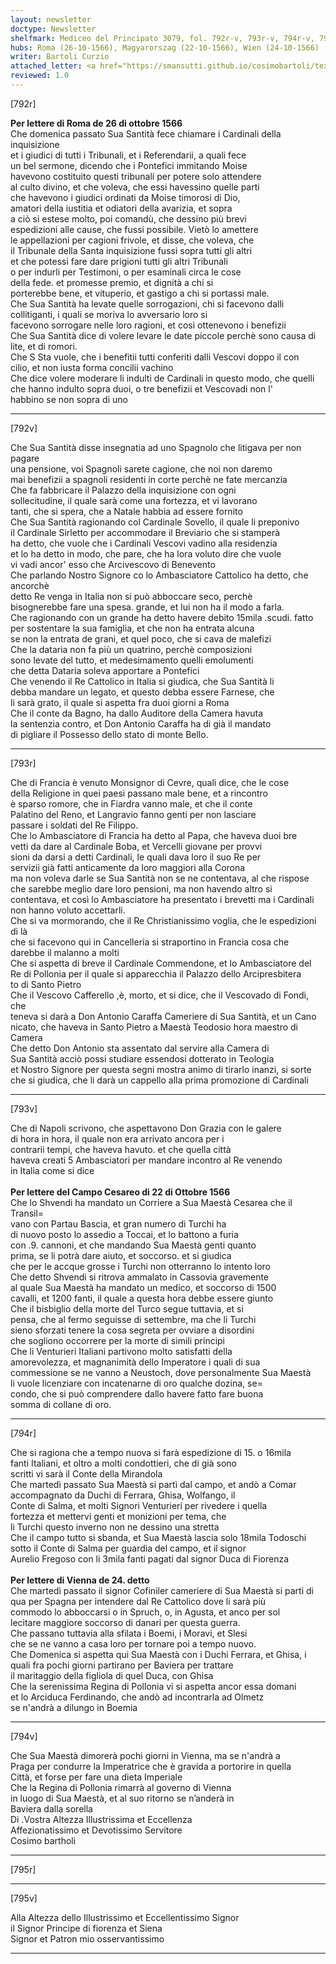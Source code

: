 ```yaml
---
layout: newsletter
doctype: Newsletter
shelfmark: Mediceo del Principato 3079, fol. 792r-v, 793r-v, 794r-v, 795r-v
hubs: Roma (26-10-1566), Magyarorszag (22-10-1566), Wien (24-10-1566)
writer: Bartoli Curzio
attached_letter: <a href="https://smansutti.github.io/cosimobartoli/texts/2978_053/">2978_053</a>
reviewed: 1.0
---
```


[792r]  
  
  
<strong>Per lettere di Roma de 26 di ottobre 1566</strong>  
Che domenica passato Sua Santità fece chiamare i Cardinali della inquisizione  
et i giudici di tutti i Tribunali, et i Referendarii, a quali fece  
un bel sermone, dicendo che i Pontefici immitando Moise  
havevono costituito questi tribunali per potere solo attendere  
al culto divino, et che voleva, che essi havessino quelle parti  
che havevono i giudici ordinati da Moise timorosi di Dio,  
amatori della iustitia et odiatori della avarizia, et sopra  
a ciò si estese molto, poi comandù, che dessino più brevi  
espedizioni alle cause, che fussi possibile. Vietò lo amettere  
le appellazioni per cagioni frivole, et disse, che voleva, che  
il Tribunale della Santa inquisizione fussi sopra tutti gli altri  
et che potessi fare dare prigioni tutti gli altri Tribunali  
o per indurli per Testimoni, o per esaminali circa le cose  
della fede. et promesse premio, et dignità a chi si  
porterebbe bene, et vituperio, et gastigo a chi si portassi male.  
Che Sua Santità ha levate quelle sorrogazioni, chi si facevono dalli  
collitiganti, i quali se moriva lo avversario loro si  
facevono sorrogare nelle loro ragioni, et così ottenevono i benefizii  
Che Sua Santità dice di volere levare le date piccole perchè sono causa di  
lite, et di romori.  
Che S Sta vuole, che i benefitii tutti conferiti dalli Vescovi doppo il con  
cilio, et non iusta forma concilii vachino  
Che dice volere moderare li indulti de Cardinali in questo modo, che quelli  
che hanno indulto sopra duoi, o tre benefizii et Vescovadi non l'  
habbino se non sopra di uno  
  
---  

[792v]  
  
  
Che Sua Santità disse insegnatia ad uno Spagnolo che litigava per non pagare  
una pensione, voi Spagnoli sarete cagione, che noi non daremo  
mai benefizii a spagnoli residenti in corte perchè ne fate mercanzia  
Che fa fabbricare il Palazzo della inquisizione con ogni  
sollecitudine, il quale sarà come una fortezza, et vi lavorano  
tanti, che si spera, che a Natale habbia ad essere fornito  
Che Sua Santità ragionando col Cardinale Sovello, il quale li preponivo  
il Cardinale Sirletto per accommodare il Breviario che si stamperà  
ha detto, che vuole che i Cardinali Vescovi vadino alla residenzia  
et lo ha detto in modo, che pare, che ha lora voluto dire che vuole  
vi vadi ancor' esso che Arcivescovo di Benevento  
Che parlando Nostro Signore co lo Ambasciatore Cattolico ha detto, che ancorchè  
detto Re venga in Italia non si può abboccare seco, perchè  
bisognerebbe fare una spesa. grande, et lui non ha il modo a farla.  
Che ragionando con un grande ha detto havere debito 15mila .scudi. fatto  
per sostentare la sua famiglia, et che non ha entrata alcuna  
se non la entrata de grani, et quel poco, che si cava de malefizi  
Che la dataria non fa più un quatrino, perchè composizioni  
sono levate del tutto, et medesimamento quelli emolumenti  
che detta Dataria soleva apportare a Pontefici  
Che venendo il Re Cattolico in Italia si giudica, che Sua Santità li  
debba mandare un legato, et questo debba essere Farnese, che  
li sarà grato, il quale si aspetta fra duoi giorni a Roma  
Che il conte da Bagno, ha dallo Auditore della Camera havuta  
la sentenzia contro, et Don Antonio Caraffa ha di già il mandato  
di pigliare il Possesso dello stato di monte Bello.  
  
---  

[793r]  
  
  
Che di Francia è venuto Monsignor di Cevre, quali dice, che le cose  
della Religione in quei paesi passano male bene, et a rincontro  
è sparso romore, che in Fiardra vanno male, et che il conte  
Palatino del Reno, et Langravio fanno genti per non lasciare  
passare i soldati del Re Filippo.  
Che lo Ambasciatore di Francia ha detto al Papa, che haveva duoi bre  
vetti da dare al Cardinale Boba, et Vercelli giovane per provvi  
sioni da darsi a detti Cardinali, le quali dava loro il suo Re per  
servizii già fatti anticamente da loro maggiori alla Corona  
ma non voleva darle se Sua Santità non se ne contentava, al che rispose  
che sarebbe meglio dare loro pensioni, ma non havendo altro si  
contentava, et così lo Ambasciatore ha presentato i brevetti ma i Cardinali  
non hanno voluto accettarli.  
Che si va mormorando, che il Re Christianissimo voglia, che le espedizioni di là  
che si facevono qui in Cancelleria si straportino in Francia cosa che  
darebbe il malanno a molti  
Che si aspetta di breve il Cardinale Commendone, et lo Ambasciatore del  
Re di Pollonia per il quale si apparecchia il Palazzo dello Arcipresbitera  
to di Santo Pietro  
Che il Vescovo Cafferello ,è, morto, et si dice, che il Vescovado di Fondi, che  
teneva si darà a Don Antonio Caraffa Cameriere di Sua Santità, et un Cano  
nicato, che haveva in Santo Pietro a Maestà Teodosio hora maestro di Camera  
Che detto Don Antonio sta assentato dal servire alla Camera di  
Sua Santità acciò possi studiare essendosi dotterato in Teologia  
et Nostro Signore per questa segni mostra animo di tirarlo inanzi, si sorte  
che si giudica, che li darà un cappello alla prima promozione di Cardinali  
  
---  

[793v]  
  
  
Che di Napoli scrivono, che aspettavono Don Grazia con le galere  
di hora in hora, il quale non era arrivato ancora per i  
contrarii tempi, che haveva havuto. et che quella città  
haveva creati 5 Ambasciatori per mandare incontro al Re venendo  
in Italia come si dice  
<br/><strong>Per lettere del Campo Cesareo di 22 di Ottobre 1566</strong>  
Che lo Shvendi ha mandato un Corriere a Sua Maestà Cesarea che il Transil=  
vano con Partau Bascia, et gran numero di Turchi ha  
di nuovo posto lo assedio a Toccai, et lo battono a furia  
con .9. cannoni, et che mandando Sua Maestà genti quanto  
prima, se li potrà dare aiuto, et soccorso. et si giudica  
che per le accque grosse i Turchi non otterranno lo intento loro  
Che detto Shvendi si ritrova ammalato in Cassovia gravemente  
al quale Sua Maestà ha mandato un medico, et soccorso di 1500  
cavalli, et 1200 fanti, il quale a questa hora debbe essere giunto  
Che il bisbiglio della morte del Turco segue tuttavia, et si  
pensa, che al fermo seguisse di settembre, ma che li Turchi  
sieno sforzati tenere la cosa segreta per ovviare a disordini  
che sogliono occorrere per la morte di simili principi  
Che li Venturieri Italiani partivono molto satisfatti della  
amorevolezza, et magnanimità dello Imperatore i quali di sua  
commessione se ne vanno a Neustoch, dove personalmente Sua Maestà  
li vuole licenziare con incatenarne di oro qualche dozina, se=  
condo, che si può comprendere dallo havere fatto fare buona  
somma di collane di oro.  
  
---  

[794r]  
  
  
Che si ragiona che a tempo nuova si farà espedizione di 15. o 16mila  
fanti Italiani, et oltro a molti condottieri, che di già sono  
scritti vi sarà il Conte della Mirandola  
Che martedì passato Sua Maestà si partì dal campo, et andò a Comar  
accompagnato da Duchi di Ferrara, Ghisa, Wolfango, il  
Conte di Salma, et molti Signori Venturieri per rivedere i quella  
fortezza et mettervi genti et monizioni per tema, che  
li Turchi questo inverno non ne dessino una stretta  
Che il campo tutto si sbanda, et Sua Maestà lascia solo 18mila Todoschi  
sotto il Conte di Salma per guardia del campo, et il signor  
Aurelio Fregoso con li 3mila fanti pagati dal signor Duca di Fiorenza  
<br/><strong>Per lettere di Vienna de 24. detto</strong>  
Che martedì passato il signor Cofiniler cameriere di Sua Maestà si partì di  
qua per Spagna per intendere dal Re Cattolico dove li sarà più  
commodo lo abboccarsi o in Spruch, o, in Agusta, et anco per sol  
lecitare maggiore soccorso di danari per questa guerra.  
Che passano tuttavia alla sfilata i Boemi, i Moravi, et Slesi  
che se ne vanno a casa loro per tornare poi a tempo nuovo.  
Che Domenica si aspetta qui Sua Maestà con i Duchi Ferrara, et Ghisa, i  
quali fra pochi giorni partirano per Baviera per trattare  
il maritaggio della figliola di quel Duca, con Ghisa  
Che la serenissima Regina di Pollonia vi si aspetta ancor essa domani  
et lo Arciduca Ferdinando, che andò ad incontrarla ad Olmetz  
se n'andrà a dilungo in Boemia  
  
---  

[794v]  
  
  
Che Sua Maestà dimorerà pochi giorni in Vienna, ma se n'andrà a  
Praga per condurre la Imperatrice che è gravida a portorire in quella  
Città, et forse per fare una dieta Imperiale  
Che la Regina di Pollonia rimarrà al governo di Vienna  
in luogo di Sua Maestà, et al suo ritorno se n’anderà in  
Baviera dalla sorella  
Di .Vostra Altezza Illustrissima et Eccellenza  
Affezionatissimo et Devotissimo Servitore  
Cosimo bartholi  
  
---  

[795r]  
  
  
  
---  

[795v]  
  
  
Alla Altezza dello Illustrissimo et Eccellentissimo Signor  
il Signor Principe di fiorenza et Siena  
Signor et Patron mio osservantissimo  
  
---  

